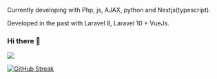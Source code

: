 Currently developing with Php, js, AJAX, python and Nextjs(typescript).

Developed in the past with Laravel 8, Laravel 10 + VueJs.


### Hi there 👋
![](http://github-profile-summary-cards.vercel.app/api/cards/profile-details?username=albertopp44&theme=aura_dark)

<a href="https://git.io/streak-stats"><img src="https://github-readme-streak-stats-eight.vercel.app/?user=albertopp44&theme=" alt="GitHub Streak" /></a>
<!--
**albertopp44/albertopp44** is a ✨ _special_ ✨ repository because its `README.md` (this file) appears on your GitHub profile. 

Here are some ideas to get you started:

- 🔭 I’m currently working on ...
- 🌱 I’m currently learning ...
- 👯 I’m looking to collaborate on ...
- 🤔 I’m looking for help with ...
- 💬 Ask me about ...
- 📫 How to reach me: ...
- 😄 Pronouns: ...
- ⚡ Fun fact: ...
-->

